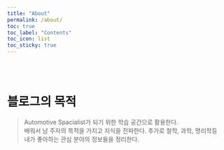 ```yaml
---
title: "About"
permalink: /about/
toc: true
toc_label: "Contents"
toc_icon: list
toc_sticky: true
---
```

<br><br>
# 블로그의 목적
> Automotive Spacialist가 되기 위한 학습 공간으로 활용한다. <br>
> 배워서 남 주자의 목적을 가지고 지식을 전파한다.
> 추가로 철학, 과학, 명리학등 내가 좋아하는 관심 분야의 정보들을 정리한다. <br>
